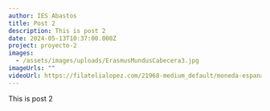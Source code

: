 ```yaml
---
author: IES Abastos
title: Post 2
description: This is post 2
date: 2024-05-13T10:37:00.000Z
project: proyecto-2
images:
  - /assets/images/uploads/ErasmusMundusCabecera3.jpg
imageUrls: ""
videoUrl: https://filatelialopez.com/21968-medium_default/moneda-espana-2-euros-2022-erasmus.jpg
---
```

This is post 2

